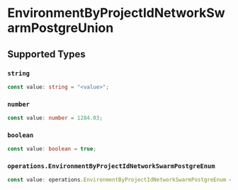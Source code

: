 # EnvironmentByProjectIdNetworkSwarmPostgreUnion


## Supported Types

### `string`

```typescript
const value: string = "<value>";
```

### `number`

```typescript
const value: number = 1284.03;
```

### `boolean`

```typescript
const value: boolean = true;
```

### `operations.EnvironmentByProjectIdNetworkSwarmPostgreEnum`

```typescript
const value: operations.EnvironmentByProjectIdNetworkSwarmPostgreEnum = "null";
```

